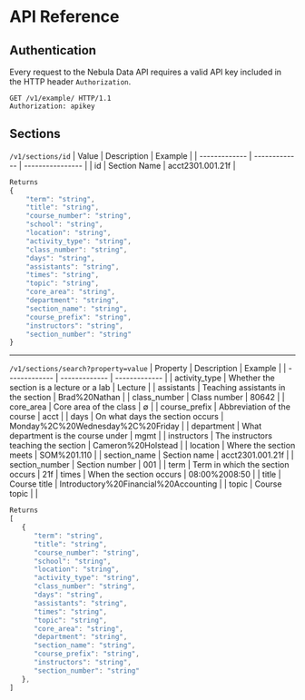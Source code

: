 # API Reference

## Authentication
Every request to the Nebula Data API requires a valid API key included in the HTTP header `Authorization`.
```HTTP
GET /v1/example/ HTTP/1.1
Authorization: apikey
```

## Sections

`/v1/sections/id`
| Value         | Description   | Example          |
| ------------- | ------------- | ---------------- |
| id            | Section Name  | acct2301.001.21f |
```js
Returns
{
    "term": "string",
    "title": "string",
    "course_number": "string",
    "school": "string",
    "location": "string",
    "activity_type": "string",
    "class_number": "string",
    "days": "string",
    "assistants": "string",
    "times": "string",
    "topic": "string",
    "core_area": "string",
    "department": "string",
    "section_name": "string",
    "course_prefix": "string",
    "instructors": "string",
    "section_number": "string"
}
```
---

`/v1/sections/search?property=value`
| Property | Description | Example |
| ------------- | ------------- | ------------- |
| activity_type  | Whether the section is a lecture or a lab  | Lecture |
| assistants | Teaching assistants in the section  | Brad%20Nathan |
| class_number | Class number | 80642 |
| core_area | Core area of the class | ∅ |
| course_prefix | Abbreviation of the course | acct |
| days | On what days the section occurs | Monday%2C%20Wednesday%2C%20Friday |
| department | What department is the course under | mgmt |
| instructors | The instructors teaching the section | Cameron%20Holstead |
| location | Where the section meets | SOM%201.110 |
| section_name | Section name | acct2301.001.21f |
| section_number | Section number | 001 |
| term | Term in which the section occurs | 21f
| times | When the section occurs | 08:00%2008:50 |
| title | Course title | Introductory%20Financial%20Accounting |
| topic | Course topic | |
```js
Returns
[
   {
      "term": "string",
      "title": "string",
      "course_number": "string",
      "school": "string",
      "location": "string",
      "activity_type": "string",
      "class_number": "string",
      "days": "string",
      "assistants": "string",
      "times": "string",
      "topic": "string",
      "core_area": "string",
      "department": "string",
      "section_name": "string",
      "course_prefix": "string",
      "instructors": "string",
      "section_number": "string"
   },
]
```



